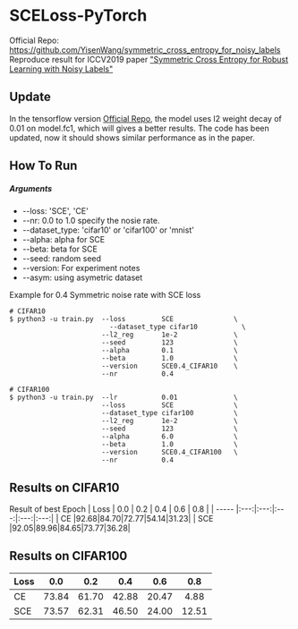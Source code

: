 # SCELoss-PyTorch

Official Repo: https://github.com/YisenWang/symmetric_cross_entropy_for_noisy_labels \
Reproduce result for ICCV2019 paper ["Symmetric Cross Entropy for Robust Learning with Noisy Labels"](https://arxiv.org/abs/1908.06112)

## Update
In the tensorflow version [Official Repo](https://github.com/YisenWang/symmetric_cross_entropy_for_noisy_labels), the model uses l2 weight decay of 0.01 on model.fc1, which will gives a better results.
The code has been updated, now it should shows similar performance as in the paper.


## How To Run
##### Arguments
* --loss: 'SCE', 'CE'
* --nr: 0.0 to 1.0 specify the nosie rate.
* --dataset_type: 'cifar10' or 'cifar100' or 'mnist'
* --alpha: alpha for SCE
* --beta: beta for SCE
* --seed: random seed
* --version: For experiment notes
* --asym: using asymetric dataset

Example for 0.4 Symmetric noise rate with SCE loss
```console
# CIFAR10
$ python3 -u train.py  --loss         SCE               \
	                     --dataset_type cifar10           \
                       --l2_reg       1e-2              \
                       --seed         123               \
                       --alpha        0.1               \
                       --beta         1.0               \
                       --version      SCE0.4_CIFAR10    \
                       --nr           0.4

# CIFAR100
$ python3 -u train.py  --lr           0.01              \
                       --loss         SCE               \
                       --dataset_type cifar100          \
                       --l2_reg       1e-2              \
                       --seed         123               \
                       --alpha        6.0               \
                       --beta         1.0               \
                       --version      SCE0.4_CIFAR100   \
                       --nr           0.4

```
## Results on CIFAR10
Result of best Epoch
| Loss  | 0.0 | 0.2  | 0.4 | 0.6 | 0.8 |
| ----- |:---:|:---:|:---:|:---:|:---:|
| CE    |92.68|84.70|72.77|54.14|31.23|
| SCE   |92.05|89.96|84.65|73.77|36.28|

## Results on CIFAR100
| Loss  | 0.0 | 0.2  | 0.4 | 0.6 | 0.8 |
| ----- |:---:|:---:|:---:|:---:|:---:|
| CE    |73.84|61.70|42.88|20.47|4.88|
| SCE   |73.57|62.31|46.50|24.00|12.51|
